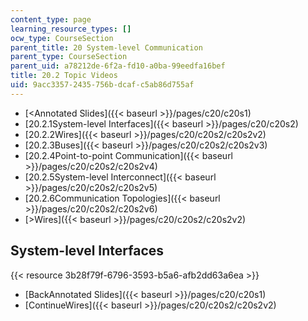 ```yaml
---
content_type: page
learning_resource_types: []
ocw_type: CourseSection
parent_title: 20 System-level Communication
parent_type: CourseSection
parent_uid: a78212de-6f2a-fd10-a0ba-99eedfa16bef
title: 20.2 Topic Videos
uid: 9acc3357-2435-756b-dcaf-c5ab86d755af
---
```


*   [\<Annotated Slides]({{< baseurl >}}/pages/c20/c20s1)
*   [20.2.1System-level Interfaces]({{< baseurl >}}/pages/c20/c20s2)
*   [20.2.2Wires]({{< baseurl >}}/pages/c20/c20s2/c20s2v2)
*   [20.2.3Buses]({{< baseurl >}}/pages/c20/c20s2/c20s2v3)
*   [20.2.4Point-to-point Communication]({{< baseurl >}}/pages/c20/c20s2/c20s2v4)
*   [20.2.5System-level Interconnect]({{< baseurl >}}/pages/c20/c20s2/c20s2v5)
*   [20.2.6Communication Topologies]({{< baseurl >}}/pages/c20/c20s2/c20s2v6)
*   [\>Wires]({{< baseurl >}}/pages/c20/c20s2/c20s2v2)

System-level Interfaces
-----------------------

{{< resource 3b28f79f-6796-3593-b5a6-afb2dd63a6ea >}}

*   [BackAnnotated Slides]({{< baseurl >}}/pages/c20/c20s1)
*   [ContinueWires]({{< baseurl >}}/pages/c20/c20s2/c20s2v2)